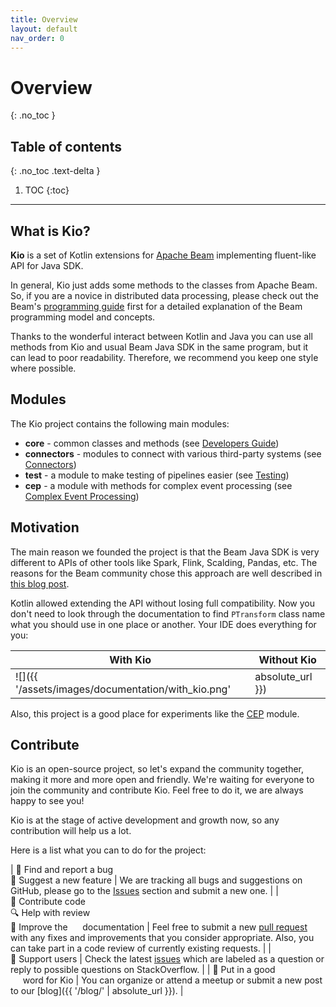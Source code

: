 ```yaml
---
title: Overview
layout: default
nav_order: 0
---
```


# Overview
{: .no_toc }

## Table of contents
{: .no_toc .text-delta }

1. TOC
{:toc}

---

## What is Kio?

**Kio** is a set of Kotlin extensions for [Apache Beam](https://beam.apache.org) implementing fluent-like API for Java SDK.

In general, Kio just adds some methods to the classes from Apache Beam. So, if you are a novice in distributed data
processing, please check out the Beam's [programming guide](https://beam.apache.org/documentation/programming-guide/)
first for a detailed explanation of the Beam programming model and concepts.

Thanks to the wonderful interact between Kotlin and Java you can use all methods from Kio and usual Beam Java SDK in
the same program, but it can lead to poor readability. Therefore, we recommend you keep one style where possible.

## Modules

The Kio project contains the following main modules:
* **core** - common classes and methods (see [Developers Guide](guide))
* **connectors** - modules to connect with various third-party systems (see [Connectors](connectors))
* **test** - a module to make testing of pipelines easier (see [Testing](testing.html))
* **cep** - a module with methods for complex event processing (see [Complex Event Processing](cep.html))

## Motivation

The main reason we founded the project is that the Beam Java SDK is very different to APIs of other tools like Spark,
Flink, Scalding, Pandas, etc. The reasons for the Beam community chose this approach are well described in
[this blog post](https://beam.apache.org/blog/where-is-my-pcollection-dot-map/).

Kotlin allowed extending the API without losing full compatibility. Now you don't need to look through the documentation
to find `PTransform` class name what you should use in one place or another. Your IDE does everything for you:

| With Kio | Without Kio |
|--|--|
| ![]({{ '/assets/images/documentation/with_kio.png' | absolute_url }}) | ![]({{ '/assets/images/documentation/without_kio.png' | absolute_url }}) |

Also, this project is a good place for experiments like the [CEP](cep.html) module.

## Contribute

Kio is an open-source project, so let's expand the community together, making it more and more open and friendly. We're
waiting for everyone to join the community and contribute Kio. Feel free to do it, we are always happy to see you!

Kio is at the stage of active development and growth now, so any contribution will help us a lot.

Here is a list what you can to do for the project:

| 🐞&nbsp;Find&nbsp;and&nbsp;report&nbsp;a&nbsp;bug<br />🌱&nbsp;Suggest&nbsp;a&nbsp;new&nbsp;feature | We are tracking all bugs and suggestions on GitHub, please go to the [Issues](https://github.com/chermenin/kio/issues) section and submit a new one. |
| 🔣&nbsp;Contribute&nbsp;code<br />🔍&nbsp;Help&nbsp;with&nbsp;review<br />📄&nbsp;Improve&nbsp;the &nbsp;&nbsp;&nbsp;&nbsp;&nbsp;documentation | Feel free to submit a new [pull request](https://github.com/chermenin/kio/pulls) with any fixes and improvements that you consider appropriate. Also, you can take part in a code review of currently existing requests. |
| 👥&nbsp;Support&nbsp;users | Check the latest [issues](https://github.com/chermenin/kio/labels/question) which are labeled as a question or reply to possible questions on StackOverflow. |
| 📢&nbsp;Put&nbsp;in&nbsp;a&nbsp;good &nbsp;&nbsp;&nbsp;&nbsp;&nbsp;word&nbsp;for&nbsp;Kio | You can organize or attend a meetup or submit a new post to our [blog]({{ '/blog/' | absolute_url }}). |
